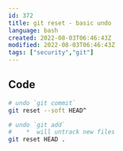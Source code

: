 ```yaml
---
id: 372
title: git reset - basic undo
language: bash
created: 2022-08-03T06:46:43Z
modified: 2022-08-03T06:46:43Z
tags: ["security","git"]
---
```


## Code

```bash
# undo `git commit`
git reset --soft HEAD^

# undo `git add`
#    *  will untrack new files
git reset HEAD .
```

<!-- end -->

